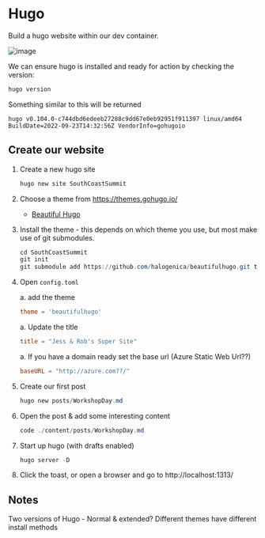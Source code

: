 # Hugo

Build a hugo website within our dev container.

![image](https://user-images.githubusercontent.com/981370/192148499-e5fae9d1-0fb6-4fc3-ab64-e33a323131f1.png)

We can ensure hugo is installed and ready for action by checking the version:

```PowerShell
hugo version
```

Something similar to this will be returned

```Text
hugo v0.104.0-c744dbd6edeeb27288c9dd67e0eb92951f911397 linux/amd64 BuildDate=2022-09-23T14:32:56Z VendorInfo=gohugoio
```

## Create our website

1. Create a new hugo site

    ```PowerShell
    hugo new site SouthCoastSummit
    ```

1. Choose a theme from https://themes.gohugo.io/
    - [Beautiful Hugo](https://themes.gohugo.io/themes/beautifulhugo/)

1. Install the theme - this depends on which theme you use, but most make use of git submodules.

    ```PowerShell
    cd SouthCoastSummit
    git init
    git submodule add https://github.com/halogenica/beautifulhugo.git themes/beautifulhugo
    ```

1. Open `config.toml`

    a. add the theme

    ```toml
    theme = 'beautifulhugo'
    ```

    a. Update the title

    ```toml
    title = "Jess & Rob's Super Site"
    ```

    a. If you have a domain ready set the base url (Azure Static Web Url??)

    ```toml
    baseURL = "http://azure.com??/"
    ```

1. Create our first post

    ```PowerShell
    hugo new posts/WorkshopDay.md
    ```

1. Open the post & add some interesting content

    ```PowerShell
    code ./content/posts/WorkshopDay.md
    ```

1. Start up hugo (with drafts enabled)

    ```PowerShell
    hugo server -D
    ```

1. Click the toast, or open a browser and go to http://localhost:1313/

## Notes

Two versions of Hugo - Normal & extended?
Different themes have different install methods
